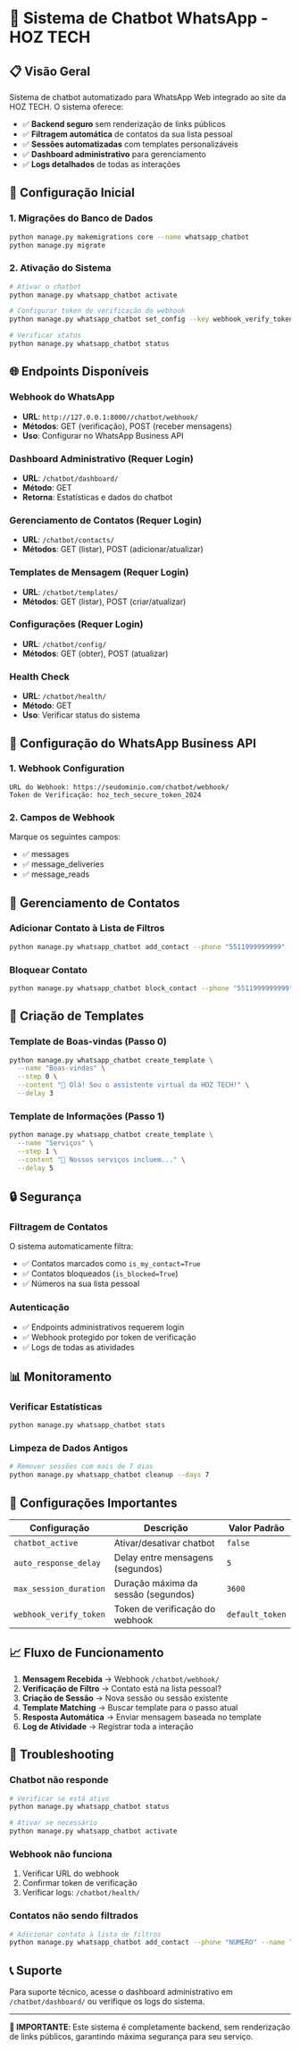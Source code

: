 # 🤖 Sistema de Chatbot WhatsApp - HOZ TECH

## 📋 Visão Geral

Sistema de chatbot automatizado para WhatsApp Web integrado ao site da HOZ TECH. O sistema oferece:

- ✅ **Backend seguro** sem renderização de links públicos
- ✅ **Filtragem automática** de contatos da sua lista pessoal
- ✅ **Sessões automatizadas** com templates personalizáveis
- ✅ **Dashboard administrativo** para gerenciamento
- ✅ **Logs detalhados** de todas as interações

## 🔧 Configuração Inicial

### 1. Migrações do Banco de Dados
```bash
python manage.py makemigrations core --name whatsapp_chatbot
python manage.py migrate
```

### 2. Ativação do Sistema
```bash
# Ativar o chatbot
python manage.py whatsapp_chatbot activate

# Configurar token de verificação do webhook
python manage.py whatsapp_chatbot set_config --key webhook_verify_token --value "seu_token_seguro"

# Verificar status
python manage.py whatsapp_chatbot status
```

## 🌐 Endpoints Disponíveis

### Webhook do WhatsApp
- **URL**: `http://127.0.0.1:8000//chatbot/webhook/`
- **Métodos**: GET (verificação), POST (receber mensagens)
- **Uso**: Configurar no WhatsApp Business API

### Dashboard Administrativo (Requer Login)
- **URL**: `/chatbot/dashboard/`
- **Método**: GET
- **Retorna**: Estatísticas e dados do chatbot

### Gerenciamento de Contatos (Requer Login)
- **URL**: `/chatbot/contacts/`
- **Métodos**: GET (listar), POST (adicionar/atualizar)

### Templates de Mensagem (Requer Login)
- **URL**: `/chatbot/templates/`
- **Métodos**: GET (listar), POST (criar/atualizar)

### Configurações (Requer Login)
- **URL**: `/chatbot/config/`
- **Métodos**: GET (obter), POST (atualizar)

### Health Check
- **URL**: `/chatbot/health/`
- **Método**: GET
- **Uso**: Verificar status do sistema

## 📱 Configuração do WhatsApp Business API

### 1. Webhook Configuration
```
URL do Webhook: https://seudominio.com/chatbot/webhook/
Token de Verificação: hoz_tech_secure_token_2024
```

### 2. Campos de Webhook
Marque os seguintes campos:
- ✅ messages
- ✅ message_deliveries
- ✅ message_reads

## 🎯 Gerenciamento de Contatos

### Adicionar Contato à Lista de Filtros
```bash
python manage.py whatsapp_chatbot add_contact --phone "5511999999999" --name "João Silva"
```

### Bloquear Contato
```bash
python manage.py whatsapp_chatbot block_contact --phone "5511999999999"
```

## 📝 Criação de Templates

### Template de Boas-vindas (Passo 0)
```bash
python manage.py whatsapp_chatbot create_template \
  --name "Boas-vindas" \
  --step 0 \
  --content "🤖 Olá! Sou o assistente virtual da HOZ TECH!" \
  --delay 3
```

### Template de Informações (Passo 1)
```bash
python manage.py whatsapp_chatbot create_template \
  --name "Serviços" \
  --step 1 \
  --content "🚀 Nossos serviços incluem..." \
  --delay 5
```

## 🔒 Segurança

### Filtragem de Contatos
O sistema automaticamente filtra:
- ✅ Contatos marcados como `is_my_contact=True`
- ✅ Contatos bloqueados (`is_blocked=True`)
- ✅ Números na sua lista pessoal

### Autenticação
- ✅ Endpoints administrativos requerem login
- ✅ Webhook protegido por token de verificação
- ✅ Logs de todas as atividades

## 📊 Monitoramento

### Verificar Estatísticas
```bash
python manage.py whatsapp_chatbot stats
```

### Limpeza de Dados Antigos
```bash
# Remover sessões com mais de 7 dias
python manage.py whatsapp_chatbot cleanup --days 7
```

## 🔧 Configurações Importantes

| Configuração | Descrição | Valor Padrão |
|--------------|-----------|--------------|
| `chatbot_active` | Ativar/desativar chatbot | `false` |
| `auto_response_delay` | Delay entre mensagens (segundos) | `5` |
| `max_session_duration` | Duração máxima da sessão (segundos) | `3600` |
| `webhook_verify_token` | Token de verificação do webhook | `default_token` |

## 📈 Fluxo de Funcionamento

1. **Mensagem Recebida** → Webhook `/chatbot/webhook/`
2. **Verificação de Filtro** → Contato está na lista pessoal?
3. **Criação de Sessão** → Nova sessão ou sessão existente
4. **Template Matching** → Buscar template para o passo atual
5. **Resposta Automática** → Enviar mensagem baseada no template
6. **Log de Atividade** → Registrar toda a interação

## 🚨 Troubleshooting

### Chatbot não responde
```bash
# Verificar se está ativo
python manage.py whatsapp_chatbot status

# Ativar se necessário
python manage.py whatsapp_chatbot activate
```

### Webhook não funciona
1. Verificar URL do webhook
2. Confirmar token de verificação
3. Verificar logs: `/chatbot/health/`

### Contatos não sendo filtrados
```bash
# Adicionar contato à lista de filtros
python manage.py whatsapp_chatbot add_contact --phone "NUMERO" --name "NOME"
```

## 📞 Suporte

Para suporte técnico, acesse o dashboard administrativo em `/chatbot/dashboard/` ou verifique os logs do sistema.

---

**🔐 IMPORTANTE**: Este sistema é completamente backend, sem renderização de links públicos, garantindo máxima segurança para seu serviço.